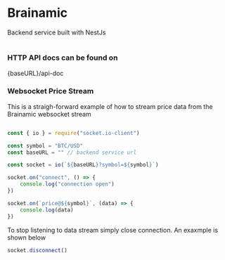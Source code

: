 # Brainamic 
Backend service built with NestJs

#
### HTTP API docs can be found on
{baseURL}/api-doc
### Websocket Price Stream

This is a straigh-forward example of how to stream price data from the Brainamic websocket stream

```javascript

const { io } = require("socket.io-client")

const symbol = "BTC/USD"
const baseURL = "" // backend service url

const socket = io(`${baseURL}?symbol=${symbol}`)

socket.on("connect", () => {
    console.log("connection open")
})

socket.on(`price@${symbol}`, (data) => {
    console.log(data)
})

```

To stop listening to data stream simply close connection. An exaxmple is shown below

```javascript
socket.disconnect()
```